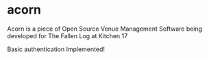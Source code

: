 # acorn
Acorn is a piece of Open Source Venue Management Software being developed for The Fallen Log at Kitchen 17

Basic authentication Implemented!